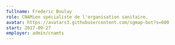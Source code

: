 ```yaml
---
fullname: Frederic Boulay
role: CNAMien spécialiste de l'organisation sanitaire.
avatar: https://avatars3.githubusercontent.com/sgmap-bot?s=600
start: 2017-09-27
employer: admin/cnamts
---
```

